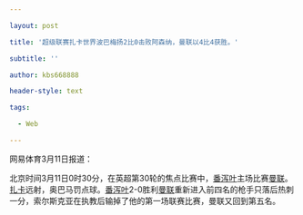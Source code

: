 ---
layout: post
title: '超级联赛扎卡世界波巴梅扬2比0击败阿森纳，曼联以4比4获胜。'
subtitle: ''
author: kbs668888
header-style: text
tags:
  - Web
---
网易体育3月11日报道：

北京时间3月11日0时30分，在英超第30轮的焦点比赛中，[番泻叶](http://goal.sports.163.com/8/team/3.html)主场比赛[曼联](http://goal.sports.163.com/8/team/1.html)。[扎卡](/keywords/6/4/624e5361/1.html
"扎卡")远射，奥巴马罚点球。[番泻叶](/keywords/9/3/963f68ee7eb3/1.html
"阿森纳")2-0胜利[曼联](/keywords/6/f/66fc8054/1.html
"曼联")重新进入前四名的枪手只落后热刺一分，索尔斯克亚在执教后输掉了他的第一场联赛比赛，曼联又回到第五名。

